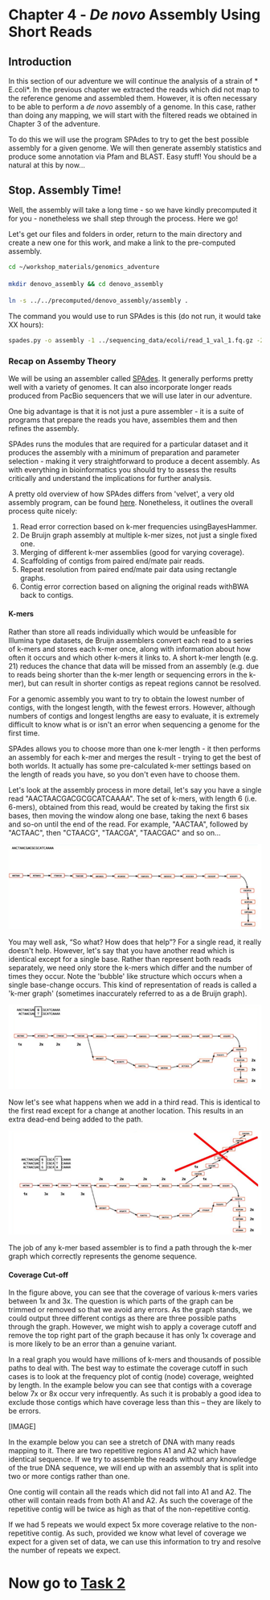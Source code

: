# Chapter 4 ​-  *De novo* Assembly Using Short Reads

## Introduction
In this section of our adventure we will continue the analysis of a strain of ​* E.coli*. In the previous chapter we extracted the reads which did not map to the reference genome and assembled them. However, it is often necessary to be able to perform a *de novo* assembly of a genome. In this case, rather than doing any mapping, we will start with the filtered reads we obtained in Chapter 3 of the adventure.

To do this we will use the program SPAdes to try to get the best possible assembly for a given genome. We will then generate assembly statistics and produce some annotation via Pfam and BLAST. Easy stuff! You should be a natural at this by now...

## Stop. Assembly Time!

Well, the assembly will take a long time - so we have kindly precomputed it for you - nonetheless we shall step through the process. Here we go!

Let's get our files and folders in order, return to the main directory and create a new one for this work, and make a link to the pre-computed assembly.
```bash
cd ~/workshop_materials/genomics_adventure

mkdir denovo_assembly && cd denovo_assembly

ln -s ../../precomputed/denovo_assembly/assembly .
```

The command you would use to run SPAdes is this (do not run, it would take XX hours):
```bash
spades.py -o assembly -1 ../sequencing_data/ecoli/read_1_val_1.fq.gz -2 ../sequencing_data/ecoli/read_2_val_2.fq.gz
```

### Recap on Assemby Theory
We will be using an assembler called [SPAdes](https://www.ncbi.nlm.nih.gov/pmc/articles/PMC3342519/). It generally performs pretty well with a variety of genomes. It can also incorporate longer reads produced from PacBio sequencers that we will use later in our adventure.

One big advantage is that it is not just a pure assembler - it is a suite of programs that prepare the reads you have, assembles them and then refines the assembly.

SPAdes runs the modules that are required for a particular dataset and it produces the assembly with a minimum of preparation and parameter selection - making it very straightforward to produce a decent assembly. As with everything in bioinformatics you should try to assess the results critically and understand the implications for further analysis.

A pretty old overview of how SPAdes differs from 'velvet', a very old assembly program, can be found [here](http://thegenomefactory.blogspot.co.uk/2013/08/how-spades-differs-from-velvet.html). Nonetheless, it outlines the overall process quite nicely:

1. Read error correction based on k-mer frequencies using ​BayesHammer.
2. De Bruijn graph assembly at ​multiple ​k-mer sizes, not just a single fixed one.
3. Merging of different k-mer assemblies (good for varying coverage).
4. Scaffolding of contigs from paired end/mate pair reads.
5. Repeat resolution from paired end/mate pair data using rectangle graphs.
6. Contig error correction based on aligning the original reads with ​BWA​ back to contigs.

#### K-mers
Rather than store all reads individually which would be unfeasible for Illumina type datasets, de Bruijn assemblers convert each read to a series of k-mers and stores each k-mer once, along with information about how often it occurs and which other k-mers it links to. A short k-mer length (e.g. 21) reduces the chance that data will be missed from an assembly (e.g. due to reads being shorter than the k-mer length or sequencing errors in the k-mer), but can result in shorter contigs as repeat regions cannot be resolved.

For a genomic assembly you want to try to obtain the lowest number of contigs, with the longest length, with the fewest errors. However, although numbers of contigs and longest lengths are easy to evaluate, it is extremely difficult to know what is or isn't an error when sequencing a genome for the first time.

SPAdes allows you to choose more than one k-mer length - it then performs an assembly for each k-mer and merges the result - trying to get the best of both worlds. It actually has some pre-calculated k-mer settings based on the length of reads you have, so you don't even have to choose them.

Let's look at the assembly process in more detail, let's say you have a single read "AACTAACGACGCGCATCAAAA". The set of k-mers, with length 6 (i.e. 6-mers), obtained from this read, would be created by taking the first six bases, then moving the window along one base, taking the next 6 bases and so-on until the end of the read. For example, "AACTAA", followed by "ACTAAC", then "CTAACG", "TAACGA", "TAACGAC" and so on...

![kmers](https://github.com/guyleonard/genomics_adventure/blob/74a2974505412c3131cdc7612792761e4d1f855f/chapter_4/images/chapter_4_task_1_image_1.png)

You may well ask, “So what? How does that help”? For a single read, it really doesn't help. However, let's say that you have another read which is identical except for a single base. Rather than represent both reads separately, we need only store the k-mers which differ and the number of times they occur. Note the 'bubble' like structure which occurs when a single base-change occurs. This kind of representation of reads is called a 'k-mer graph' (sometimes inaccurately referred to as a de Bruijn graph).

![kmers](https://github.com/guyleonard/genomics_adventure/blob/74a2974505412c3131cdc7612792761e4d1f855f/chapter_4/images/chapter_4_task_1_image_2.png)

Now let's see what happens when we add in a third read. This is identical to the first read except for a change at another location. This results in an extra dead-end being added to the path.

![kmers](https://github.com/guyleonard/genomics_adventure/blob/74a2974505412c3131cdc7612792761e4d1f855f/chapter_4/images/chapter_4_task_1_image_4.png)

The job of any k-mer based assembler is to find a path through the k-mer graph which correctly represents the genome sequence.

#### Coverage Cut-off
In the figure above, you can see that the coverage of various k-mers varies between 1x and 3x. The question is which parts of the graph can be trimmed or removed so that we avoid any errors. As the graph stands, we could output three different contigs as there are three possible paths through the graph. However, we might wish to apply a coverage cutoff and remove the top right part of the graph because it has only 1x coverage and is more likely to be an error than a genuine variant.

In a real graph you would have millions of k-mers and thousands of possible paths to deal with. The best way to estimate the coverage cutoff in such cases is to look at the frequency plot of contig (node) coverage, weighted by length. In the example below you can see that contigs with a coverage below 7x or 8x occur very infrequently. As such it is probably a good idea to exclude those contigs which have coverage less than this – they are likely to be errors.

[IMAGE]

In the example below you can see a stretch of DNA with many reads mapping to it. There are two repetitive regions A1 and A2 which have identical sequence. If we try to assemble the reads without any knowledge of the true DNA sequence, we will end up with an assembly that is split into two or more contigs rather than one.

One contig will contain all the reads which did not fall into A1 and A2. The other will contain reads from both A1 and A2. As such the coverage of the repetitive contig will be twice as high as that of the non-repetitive contig.

If we had 5 repeats we would expect 5x more coverage relative to the non-repetitive contig. As such, provided we know what level of coverage we expect for a given set of data, we can use this information to try and resolve the number of repeats we expect.

# Now go to [Task 2](https://github.com/guyleonard/genomics_adventure/blob/release/chapter_4/task_2.md)
